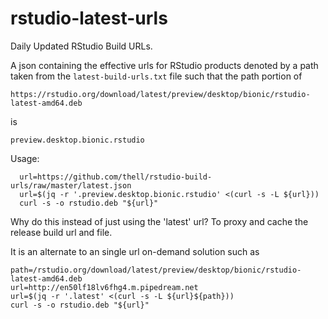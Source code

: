 # rstudio-latest-urls
Daily Updated RStudio Build URLs.

A json containing the effective urls for RStudio products denoted by a path taken from
the `latest-build-urls.txt` file such that the path portion of

`https://rstudio.org/download/latest/preview/desktop/bionic/rstudio-latest-amd64.deb`

is

`preview.desktop.bionic.rstudio`

Usage:
```
  url=https://github.com/thell/rstudio-build-urls/raw/master/latest.json
  url=$(jq -r '.preview.desktop.bionic.rstudio' <(curl -s -L ${url}))
  curl -s -o rstudio.deb "${url}"
```

Why do this instead of just using the 'latest' url? To proxy and cache the release build url and file.

It is an alternate to an single url on-demand solution such as

```
path=/rstudio.org/download/latest/preview/desktop/bionic/rstudio-latest-amd64.deb
url=http://en50lf18lv6fhg4.m.pipedream.net
url=$(jq -r '.latest' <(curl -s -L ${url}${path}))
curl -s -o rstudio.deb "${url}"
```
